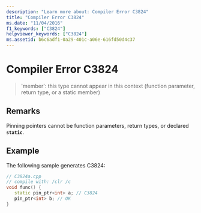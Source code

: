 ```yaml
---
description: "Learn more about: Compiler Error C3824"
title: "Compiler Error C3824"
ms.date: "11/04/2016"
f1_keywords: ["C3824"]
helpviewer_keywords: ["C3824"]
ms.assetid: b6c6adf1-0a29-401c-a06e-616fd50d4c37
---
```

# Compiler Error C3824

> 'member': this type cannot appear in this context (function parameter, return type, or a static member)

## Remarks

Pinning pointers cannot be function parameters, return types, or declared **`static`**.

## Example

The following sample generates C3824:

```cpp
// C3824a.cpp
// compile with: /clr /c
void func() {
   static pin_ptr<int> a; // C3824
   pin_ptr<int> b; // OK
}
```

